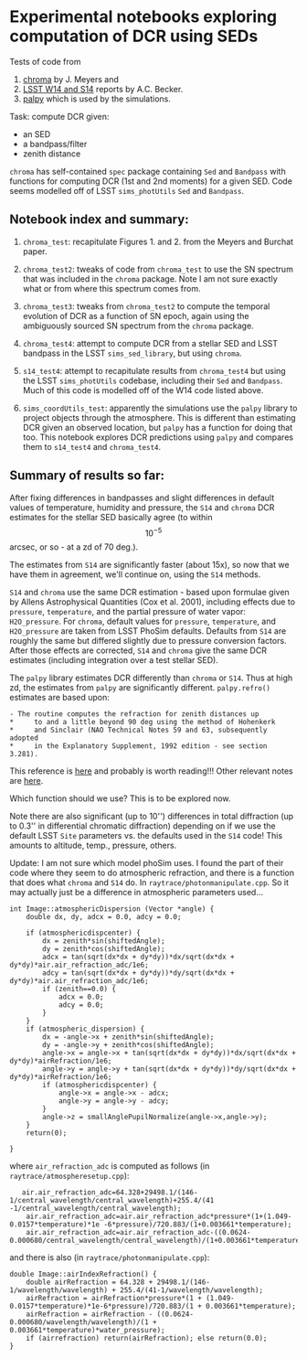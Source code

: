 # Experimental notebooks exploring computation of DCR using SEDs #

Tests of code from

1. [chroma](http://darkenergysciencecollaboration.github.io/chroma/) by J. Meyers and
2. [LSST W14 and S14](https://github.com/lsst-dm/S14DCR) reports by A.C. Becker.
3. [palpy](https://github.com/Starlink/pal/blob/master/palRefro.c) which is used by the simulations.

Task: compute DCR given:

* an SED
* a bandpass/filter
* zenith distance

`chroma` has self-contained `spec` package containing `Sed` and
`Bandpass` with functions for computing DCR (1st and 2nd moments) for
a given SED. Code seems modelled off of LSST `sims_photUtils` `Sed`
and `Bandpass`.

Notebook index and summary:
---------------------------

1. `chroma_test`: recapitulate Figures 1. and 2. from the Meyers and
   Burchat paper.

2. `chroma_test2`: tweaks of code from `chroma_test` to use the SN
   spectrum that was included in the `chroma` package. Note I am not
   sure exactly what or from where this spectrum comes from.

3. `chroma_test3`: tweaks from `chroma_test2` to compute the temporal
   evolution of DCR as a function of SN epoch, again using the
   ambiguously sourced SN spectrum from the `chroma` package.

4. `chroma_test4`: attempt to compute DCR from a stellar SED and LSST
   bandpass in the LSST `sims_sed_library`, but using `chroma`.

5. `s14_test4`: attempt to recapitulate results from `chroma_test4`
   but using the LSST `sims_photUtils` codebase, including their `Sed`
   and `Bandpass`. Much of this code is modelled off of the W14 code
   listed above.
   
6. `sims_coordUtils_test`: apparently the simulations use the `palpy` 
   library to project objects through the atmosphere. This is different
   than estimating DCR given an observed location, but `palpy` has a
   function for doing that too. This notebook explores DCR predictions
   using `palpy` and compares them to `s14_test4` and `chroma_test4`.

Summary of results so far:
--------------------------

After fixing differences in bandpasses and slight differences in default
values of temperature, humidity and pressure, the `S14` and `chroma` 
DCR estimates for the stellar SED basically agree (to within $$10^{-5}$$ 
arcsec, or so - at a zd of 70 deg.).

The estimates from `S14` are significantly faster (about 15x), so now that we 
have them in agreement, we'll continue on, using the `S14` methods.

`S14` and `chroma` use the same DCR estimation - based upon 
formulae given by Allens Astrophysical Quantities (Cox et al. 2001), including effects
due to `pressure`, `temperature`, and the partial pressure of water vapor: `H2O_pressure`.
For `chroma`, default values for `pressure`, `temperature`, and `H2O_pressure` are taken 
from LSST PhoSim defaults. Defaults from `S14` are roughly the same but differed 
slightly due to pressure conversion factors. After those effects are corrected,
`S14` and `chroma` give the same DCR estimates (including integration over a test
stellar SED).

The `palpy` library estimates DCR differently than `chroma`
or `S14`. Thus at high zd, the estimates from `palpy` are 
significantly different. `palpy.refro()` estimates are based upon:
```
- The routine computes the refraction for zenith distances up
*     to and a little beyond 90 deg using the method of Hohenkerk
*     and Sinclair (NAO Technical Notes 59 and 63, subsequently adopted
*     in the Explanatory Supplement, 1992 edition - see section 3.281).
```
This reference is [here](http://astro.ukho.gov.uk/data/tn/naotn63.pdf) and
probably is worth reading!!! Other relevant notes are 
[here](https://github.com/Starlink/pal/blob/master/palRefro.c).

Which function should we use? This is to be explored now.

Note there are also significant (up to 10'') differences in total diffraction
(up to 0.3'' in differential chromatic diffraction) depending on if we use the 
default LSST `Site` parameters vs. the defaults used in the `S14` code! 
This amounts to altitude, temp., pressure, others.

Update: I am not sure which model phoSim uses. I found the part of their code
where they seem to do atmospheric refraction, and there is a function that 
does what `chroma` and `S14` do. In `raytrace/photonmanipulate.cpp`. So it may
actually just be a difference in atmospheric parameters used...
```
int Image::atmosphericDispersion (Vector *angle) {
    double dx, dy, adcx = 0.0, adcy = 0.0;

    if (atmosphericdispcenter) {
        dx = zenith*sin(shiftedAngle);
        dy = zenith*cos(shiftedAngle);
        adcx = tan(sqrt(dx*dx + dy*dy))*dx/sqrt(dx*dx + dy*dy)*air.air_refraction_adc/1e6;
        adcy = tan(sqrt(dx*dx + dy*dy))*dy/sqrt(dx*dx + dy*dy)*air.air_refraction_adc/1e6;
        if (zenith==0.0) {
            adcx = 0.0;
            adcy = 0.0;
        }
    }
    if (atmospheric_dispersion) {
        dx = -angle->x + zenith*sin(shiftedAngle);
        dy = -angle->y + zenith*cos(shiftedAngle);
        angle->x = angle->x + tan(sqrt(dx*dx + dy*dy))*dx/sqrt(dx*dx + dy*dy)*airRefraction/1e6;
        angle->y = angle->y + tan(sqrt(dx*dx + dy*dy))*dy/sqrt(dx*dx + dy*dy)*airRefraction/1e6;
        if (atmosphericdispcenter) {
            angle->x = angle->x - adcx;
            angle->y = angle->y - adcy;
        }
        angle->z = smallAnglePupilNormalize(angle->x,angle->y);
    }
    return(0);

}
```
where `air_refraction_adc` is computed as follows (in `raytrace/atmospheresetup.cpp`):
```
   air.air_refraction_adc=64.328+29498.1/(146-1/central_wavelength/central_wavelength)+255.4/(41 -1/central_wavelength/central_wavelength);
    air.air_refraction_adc=air.air_refraction_adc*pressure*(1+(1.049-0.0157*temperature)*1e -6*pressure)/720.883/(1+0.003661*temperature);
    air.air_refraction_adc=air.air_refraction_adc-((0.0624-0.000680/central_wavelength/central_wavelength)/(1+0.003661*temperature)*water_pressure);
```
and there is also (in `raytrace/photonmanipulate.cpp`):
```
double Image::airIndexRefraction() {
    double airRefraction = 64.328 + 29498.1/(146-1/wavelength/wavelength) + 255.4/(41-1/wavelength/wavelength);
    airRefraction = airRefraction*pressure*(1 + (1.049-0.0157*temperature)*1e-6*pressure)/720.883/(1 + 0.003661*temperature);
    airRefraction = airRefraction - ((0.0624-0.000680/wavelength/wavelength)/(1 + 0.003661*temperature)*water_pressure);
    if (airrefraction) return(airRefraction); else return(0.0);
}
```

